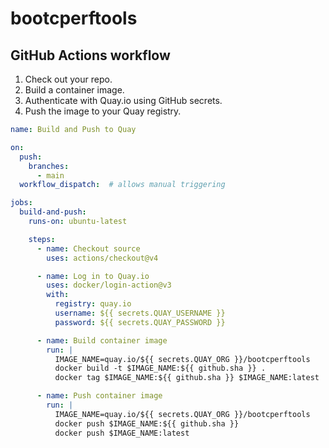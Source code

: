 # bootcperftools




## GitHub Actions workflow

1. Check out your repo.
2. Build a container image.
3. Authenticate with Quay.io using GitHub secrets.
4. Push the image to your Quay registry.

```yaml
name: Build and Push to Quay

on:
  push:
    branches:
      - main
  workflow_dispatch:  # allows manual triggering

jobs:
  build-and-push:
    runs-on: ubuntu-latest

    steps:
      - name: Checkout source
        uses: actions/checkout@v4

      - name: Log in to Quay.io
        uses: docker/login-action@v3
        with:
          registry: quay.io
          username: ${{ secrets.QUAY_USERNAME }}
          password: ${{ secrets.QUAY_PASSWORD }}

      - name: Build container image
        run: |
          IMAGE_NAME=quay.io/${{ secrets.QUAY_ORG }}/bootcperftools
          docker build -t $IMAGE_NAME:${{ github.sha }} .
          docker tag $IMAGE_NAME:${{ github.sha }} $IMAGE_NAME:latest

      - name: Push container image
        run: |
          IMAGE_NAME=quay.io/${{ secrets.QUAY_ORG }}/bootcperftools
          docker push $IMAGE_NAME:${{ github.sha }}
          docker push $IMAGE_NAME:latest
```

